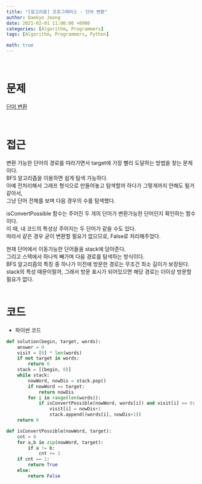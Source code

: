 ```yaml
---
title: "[알고리즘] 프로그래머스 - 단어 변환"
author: Daekyo Jeong
date: 2021-02-01 11:00:00 +0900
categories: [Algorithm, Programmers]
tags: [Algorithm, Programmers, Python]

math: true
---
```


<br/>

# **문제**


[단어 변환](https://programmers.co.kr/learn/courses/30/lessons/43163)

<br/>

# **접근**  

변환 가능한 단어의 경로를 따라가면서 target에 가장 빨리 도달하는 방법을 찾는 문제이다.  
BFS 알고리즘을 이용하면 쉽게 탐색 가능하다.  
아예 전처리해서 그래프 형식으로 만들어놓고 탐색할까 하다가 그렇게까지 안해도 될거같아서,  
그냥 단어 전체를 보며 다음 경우의 수를 탐색했다.  

isConvertPossible 함수는 주어진 두 개의 단어가 변환가능한 단어인지 확인하는 함수이다.  
이 때, 내 코드의 특성상 주어지는 두 단어가 같을 수도 있다.  
따라서 같은 경우 굳이 변환할 필요가 없으므로, False로 처리해주었다.  

현재 단어에서 이동가능한 단어들을 stack에 담아준다.  
그리고 스택에서 하나씩 빼가며 다음 경로를 탐색하는 방식이다.  
BFS 알고리즘의 특징 중 하나가 이전에 방문한 경로는 무조건 최소 길이가 보장된다.  
stack의 특성 때문이랄까, 그래서 방문 표시가 되어있으면 해당 경로는 더이상 방문할 필요가 없다.  
<br/>

# **코드**


- 파이썬 코드   

```py
def solution(begin, target, words):
    answer = 0
    visit = [0] * len(words)
    if not target in words:
        return 0
    stack = [(begin, 0)]
    while stack:
        nowWord, nowDis = stack.pop()
        if nowWord == target:
            return nowDis
        for i in range(len(words)):
            if isConvertPossible(nowWord, words[i]) and visit[i] == 0:
                visit[i] = nowDis+1
                stack.append((words[i], nowDis+1))
    return 0

def isConvertPossible(nowWord, target):
    cnt = 0
    for a,b in zip(nowWord, target):
        if a != b:
            cnt += 1
    if cnt == 1:
        return True
    else:
        return False


```


<br/>
